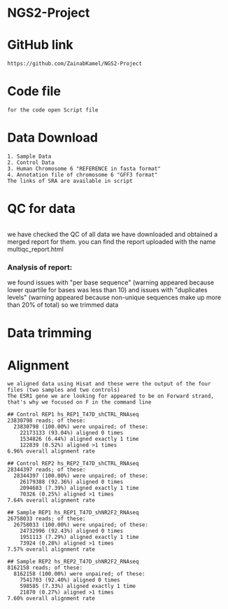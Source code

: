 # NGS2-Project

# GitHub link
```
https://github.com/ZainabKamel/NGS2-Project
```
# Code file
```
for the code open Script file
```
# Data Download
```
1. Sample Data 
2. Control Data
3. Human Chromosome 6 "REFERENCE in fasta format"
4. Annotation file of chromosome 6 "GFF3 format" 
The links of SRA are available in script 
```
# QC for data
```
```
we have checked the QC of all data we have downloaded and obtained a merged report for them. 
you can find the report uploaded with the name multiqc_report.html

### Analysis of report: 
we found issues with "per base sequence"  (warning appeared because lower quartile for bases was less than 10) and issues with "duplicates levels" (warning appeared because non-unique sequences make up more than 20% of total) so we trimmed data 

# Data trimming 

# Alignment 
```
we aligned data using Hisat and these were the output of the four files (two samples and two controls)
The ESR1 gene we are looking for appeared to be on Forward strand, that's why we focused on F in the command line 

## Control REP1 hs_REP1_T47D_shCTRL_RNAseq
23830798 reads; of these:
  23830798 (100.00%) were unpaired; of these:
    22173133 (93.04%) aligned 0 times
    1534826 (6.44%) aligned exactly 1 time
    122839 (0.52%) aligned >1 times
6.96% overall alignment rate

## Control REP2 hs_REP2_T47D_shCTRL_RNAseq
28344397 reads; of these:
  28344397 (100.00%) were unpaired; of these:
    26179388 (92.36%) aligned 0 times
    2094683 (7.39%) aligned exactly 1 time
    70326 (0.25%) aligned >1 times
7.64% overall alignment rate

## Sample REP1 hs_REP1_T47D_shNR2F2_RNAseq
26758033 reads; of these:
  26758033 (100.00%) were unpaired; of these:
    24732996 (92.43%) aligned 0 times
    1951113 (7.29%) aligned exactly 1 time
    73924 (0.28%) aligned >1 times
7.57% overall alignment rate

## Sample REP2 hs_REP2_T47D_shNR2F2_RNAseq
8162158 reads; of these:
  8162158 (100.00%) were unpaired; of these:
    7541703 (92.40%) aligned 0 times
    598585 (7.33%) aligned exactly 1 time
    21870 (0.27%) aligned >1 times
7.60% overall alignment rate
